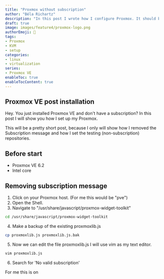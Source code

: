 ```yaml
---
title: "Proxmox without subscription"
author: "Béla Richartz"
description: "In this post I wrote how I configure Proxmox. It should be a help to anyone who want's to set up a homelab with proxmox."
draft: true
image: images/feature4/proxmox-logo.png
authorEmoji: 🤖
tags:
- Proxmox
- KVM
- setup
categories:
- linux
- virtualization
series:
- Proxmox VE
enableToc: true
enableTocContent: true
---
```


## Proxmox VE post installation

Hey. You just installed Proxmox VE and don't have a subscription? In this post I will show you how I set up my Proxmox.

This will be a pretty short post, because I only will show how I removed the Subscription message and how I set the testing (non-subscription) repositories. 

## Before start

- Proxmox VE 6.2
- Intel core

## Removing subscription message

1. Click on your Proxmox host. (For me this would be "pve") 
2. Open the Shell.
3. Navigate to "/usr/share/javascript/proxmox-widget-toolkit"

```bash
cd /usr/share/javascript/proxmox-widget-toolkit
```

4. Make a backup of the existing proxmoxlib.js

```bash
cp proxmoxlib.js proxmoxlib.js.bak
```

5. Now we can edit the file proxmoxlib.js I will use vim as my text editor.

```bash
vim proxmoxlib.js
```

6. Search for 'No valid subscription'

For me this is on 